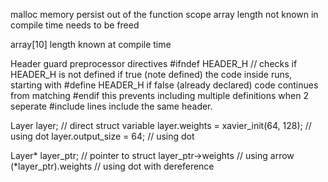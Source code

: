 malloc
  memory persist out of the function scope
  array length not known in compile time
  needs to be freed

array[10]
  length known at compile time

Header guard preprocessor directives
#ifndef HEADER_H // checks if HEADER_H is not defined
  if true (note defined) the code inside runs, starting with #define HEADER_H
  if false (already declared) code continues from matching #endif
this prevents including multiple definitions when 2 seperate #include lines include the same header.


Layer layer;  // direct struct variable
layer.weights = xavier_init(64, 128);  // using dot
layer.output_size = 64;  // using dot

Layer* layer_ptr;  // pointer to struct
layer_ptr->weights    // using arrow
(*layer_ptr).weights  // using dot with dereference

